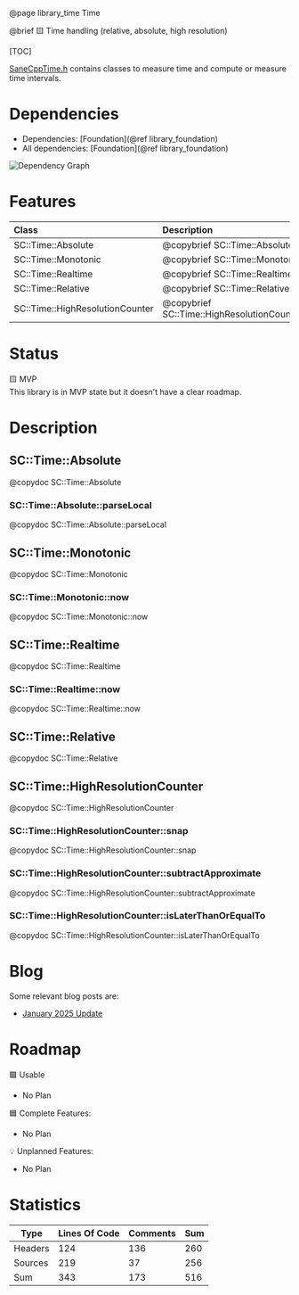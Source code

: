 @page library_time Time

@brief 🟨 Time handling (relative, absolute, high resolution)

[TOC]

[SaneCppTime.h](https://github.com/Pagghiu/SaneCppLibraries/releases/latest/download/SaneCppTime.h) contains classes to measure time and compute or measure time intervals.

# Dependencies
- Dependencies: [Foundation](@ref library_foundation)
- All dependencies: [Foundation](@ref library_foundation)

![Dependency Graph](Time.svg)


# Features

| Class                             | Description                                   |
|:----------------------------------|:----------------------------------------------|
| SC::Time::Absolute                | @copybrief SC::Time::Absolute                 |
| SC::Time::Monotonic               | @copybrief SC::Time::Monotonic                |
| SC::Time::Realtime                | @copybrief SC::Time::Realtime                 |
| SC::Time::Relative                | @copybrief SC::Time::Relative                 |
| SC::Time::HighResolutionCounter   | @copybrief SC::Time::HighResolutionCounter    |

# Status
🟨 MVP  
This library is in MVP state but it doesn't have a clear roadmap.

# Description

## SC::Time::Absolute
@copydoc SC::Time::Absolute

### SC::Time::Absolute::parseLocal
@copydoc SC::Time::Absolute::parseLocal

## SC::Time::Monotonic
@copydoc SC::Time::Monotonic

### SC::Time::Monotonic::now
@copydoc SC::Time::Monotonic::now

## SC::Time::Realtime
@copydoc SC::Time::Realtime

### SC::Time::Realtime::now
@copydoc SC::Time::Realtime::now

## SC::Time::Relative
@copydoc SC::Time::Relative

## SC::Time::HighResolutionCounter
@copydoc SC::Time::HighResolutionCounter

### SC::Time::HighResolutionCounter::snap
@copydoc SC::Time::HighResolutionCounter::snap

### SC::Time::HighResolutionCounter::subtractApproximate
@copydoc SC::Time::HighResolutionCounter::subtractApproximate

### SC::Time::HighResolutionCounter::isLaterThanOrEqualTo
@copydoc SC::Time::HighResolutionCounter::isLaterThanOrEqualTo

# Blog

Some relevant blog posts are:

- [January 2025 Update](https://pagghiu.github.io/site/blog/2025-01-31-SaneCppLibrariesUpdate.html)

# Roadmap

🟩 Usable
- No Plan

🟦 Complete Features:
- No Plan

💡 Unplanned Features:
- No Plan

# Statistics
| Type      | Lines Of Code | Comments  | Sum   |
|-----------|---------------|-----------|-------|
| Headers   | 124			| 136		| 260	|
| Sources   | 219			| 37		| 256	|
| Sum       | 343			| 173		| 516	|
